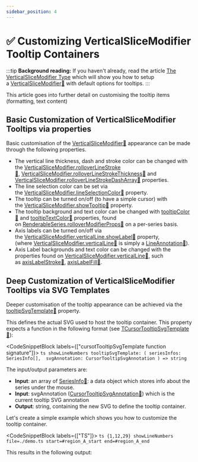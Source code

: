 ```yaml
---
sidebar_position: 4
---
```


# ✅ Customizing VerticalSliceModifier Tooltip Containers

:::tip
**Background reading:** If you haven't already, read the article [The VerticalSliceModifier Type](/docs/2d-charts/chart-modifier-api/vertical-slice-modifier/vertical-slice-modifier-overview) which will show you how to setup a [VerticalSliceModifier:blue_book:](https://www.scichart.com/documentation/js/current/typedoc/classes/verticalslicemodifier.html) with default options for tooltips.
:::

This article goes into further detail on customising the tooltip items (formatting, text content)

Basic Customization of VerticalSliceModifier Tooltips via properties
--------------------------------------------------------------------

Basic customisation of the [VerticalSliceModifier:blue_book:](https://www.scichart.com/documentation/js/current/typedoc/classes/verticalslicemodifier.html) appearance can be made through the following properties.

*   The vertical line thickness, dash and stroke color can be changed with the [VerticalSliceModifier.rolloverLineStroke:blue_book:](https://www.scichart.com/documentation/js/current/typedoc/classes/verticalslicemodifier.html#rolloverlinestroke), [VerticalSliceModifier.rolloverLineStrokeThickness:blue_book:](https://www.scichart.com/documentation/js/current/typedoc/classes/verticalslicemodifier.html#rolloverlinestrokethickness) and [VerticalSliceModifier.rolloverLineStrokeDashArray:blue_book:](https://www.scichart.com/documentation/js/current/typedoc/classes/verticalslicemodifier.html#rolloverlinestrokedasharray) properties.
*   The line selection color can be set via the [VerticalSliceModifier.lineSelectionColor:blue_book:](https://www.scichart.com/documentation/js/current/typedoc/classes/verticalslicemodifier.html#lineselectioncolor) property.
*   The tooltip can be turned on/off (to have a simple cursor) with the [VerticalSliceModifier.showTooltip:blue_book:](https://www.scichart.com/documentation/js/current/typedoc/classes/verticalslicemodifier.html#showtooltip) property.
*   The tooltip background and text color can be changed with [tooltipColor:blue_book:](https://www.scichart.com/documentation/js/current/typedoc/classes/rollovermodifierrenderableseriesprops.html#tooltipcolor) and [tooltipTextColor:blue_book:](https://www.scichart.com/documentation/js/current/typedoc/classes/rollovermodifierrenderableseriesprops.html#tooltiptextcolor) properties, found on [RenderableSeries.rolloverModifierProps:blue_book:](https://www.scichart.com/documentation/js/current/typedoc/classes/baserenderableseries.html#rollovermodifierprops) on a per-series basis.
*   Axis labels can be turned on/off via the [VerticalSliceModifier.verticalLine.showLabel:blue_book:](https://www.scichart.com/documentation/js/current/typedoc/classes/lineannotation.html#showlabel) property, (where [VerticalSliceModifier.verticalLine:blue_book:](https://www.scichart.com/documentation/js/current/typedoc/classes/verticalslicemodifier.html#verticalline) is simply a [LineAnnotation:blue_book:](https://www.scichart.com/documentation/js/current/typedoc/classes/lineannotation.html)).
*   Axis Label backgrounds and text color can be changed with the properties found on [VerticalSliceModifier.verticalLine:blue_book:](https://www.scichart.com/documentation/js/current/typedoc/classes/verticalslicemodifier.html#verticalline), such as [](https://www.scichart.com/documentation/js/current/typedoc/classes/cursormodifier.html#axislabelstroke)[axisLabelStroke:blue_book:](https://www.scichart.com/documentation/js/current/typedoc/classes/lineannotation.html#axislabelstroke), [](https://www.scichart.com/documentation/js/current/typedoc/classes/cursormodifier.html#axislabelfill)[axisLabelFill:blue_book:](https://www.scichart.com/documentation/js/current/typedoc/classes/lineannotation.html#axislabelfill).   

Deep Customization of VerticalSliceModifier Tooltips via SVG Templates
----------------------------------------------------------------------

Deeper customisation of the tooltip appearance can be achieved via the [tooltipSvgTemplate:blue_book:](https://www.scichart.com/documentation/js/current/typedoc/classes/cursormodifier.html#tooltipsvgtemplate) property.

This defines the actual SVG used to host the tooltip container. This property expects a function in the following format (see [TCursorTooltipSvgTemplate:blue_book:](https://www.scichart.com/documentation/js/current/typedoc/index.html#tcursortooltipsvgtemplate)):


<CodeSnippetBlock labels={["cursotTooltipSvgTemplate function signature"]}>
    ```ts showLineNumbers
    tooltipSvgTemplate: (
        seriesInfos: SeriesInfo[], 
        svgAnnotation: CursorTooltipSvgAnnotation
    ) => string
    ```
</CodeSnippetBlock>

The input/output parameters are:

*   **Input**: an array of [SeriesInfo:blue_book:](https://www.scichart.com/documentation/js/current/typedoc/classes/seriesinfo.html): a data object which stores info about the series under the mouse.
*   **Input**: svgAnnotation ([CursorTooltipSvgAnnotation:blue_book:](https://www.scichart.com/documentation/js/current/typedoc/index.html#tcursortooltipsvgtemplate)) which is the current tooltip SVG annotation
*   **Output**: string, containing the new SVG to define the tooltip container.

Let's create a simple example which shows you how to customize the tooltip container.

<CodeSnippetBlock labels={["TS"]}>
    ```ts {1,12,29} showLineNumbers file=./demo.ts start=#region_A_start end=#region_A_end
    ```
</CodeSnippetBlock>

This results in the following output:

<LiveDocSnippet name="./demo" />